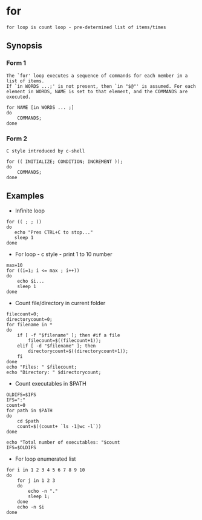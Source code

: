 # for

    for loop is count loop - pre-determined list of items/times

## Synopsis

### Form 1

    The `for' loop executes a sequence of commands for each member in a list of items.
    If `in WORDS ...;' is not present, then `in "$@"' is assumed. For each element in WORDS, NAME is set to that element, and the COMMANDS are executed.

```shell
for NAME [in WORDS ... ;]
do
    COMMANDS;
done
```

### Form 2

    C style introduced by c-shell

```shell
for (( INITIALIZE; CONDITION; INCREMENT ));
do
    COMMANDS;
done
```

## Examples

* Infinite loop

```shell
for (( ; ; ))
do
   echo "Pres CTRL+C to stop..."
   sleep 1
done
```

* For loop - c style - print 1 to 10 number

```shell
max=10
for ((i=1; i <= max ; i++))
do
    echo $i...
    sleep 1
done
```

* Count file/directory in current folder

```shell
filecount=0;
directorycount=0;
for filename in *
do
    if [ -f "$filename" ]; then #if a file
        filecount=$((filecount+1));
    elif [ -d "$filename" ]; then
        directorycount=$((directorycount+1));
    fi
done
echo "Files: " $filecount;
echo "Directory: " $directorycount;
```

* Count executables in $PATH

```shell
OLDIFS=$IFS
IFS=":"
count=0
for path in $PATH
do
    cd $path
    count=$((count+ `ls -1|wc -l`))
done

echo "Total number of executables: "$count
IFS=$OLDIFS
```

* For loop enumerated list

```shell
for i in 1 2 3 4 5 6 7 8 9 10
do
    for j in 1 2 3
    do
        echo -n "."
        sleep 1;
    done
    echo -n $i
done
```
